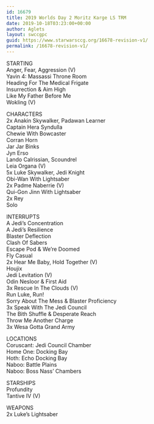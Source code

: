 ```yaml
---
id: 16679
title: 2019 Worlds Day 2 Moritz Karge LS TRM
date: 2019-10-18T03:23:00+00:00
author: Aglets
layout: swccgpc
guid: https://www.starwarsccg.org/16678-revision-v1/
permalink: /16678-revision-v1/
---
```

STARTING  
Anger, Fear, Aggression (V)  
Yavin 4: Massassi Throne Room  
Heading For The Medical Frigate  
Insurrection & Aim High  
Like My Father Before Me  
Wokling (V)

CHARACTERS  
2x Anakin Skywalker, Padawan Learner  
Captain Hera Syndulla  
Chewie With Bowcaster  
Corran Horn  
Jar Jar Binks  
Jyn Erso  
Lando Calrissian, Scoundrel  
Leia Organa (V)  
5x Luke Skywalker, Jedi Knight  
Obi-Wan With Lightsaber  
2x Padme Naberrie (V)  
Qui-Gon Jinn With Lightsaber  
2x Rey  
Solo

INTERRUPTS  
A Jedi’s Concentration  
A Jedi&#8217;s Resilience  
Blaster Deflection  
Clash Of Sabers  
Escape Pod & We&#8217;re Doomed  
Fly Casual  
2x Hear Me Baby, Hold Together (V)  
Houjix  
Jedi Levitation (V)  
Odin Nesloor & First Aid  
3x Rescue In The Clouds (V)  
Run Luke, Run!  
Sorry About The Mess & Blaster Proficiency  
3x Speak With The Jedi Council  
The Bith Shuffle & Desperate Reach  
Throw Me Another Charge  
3x Wesa Gotta Grand Army

LOCATIONS  
Coruscant: Jedi Council Chamber  
Home One: Docking Bay  
Hoth: Echo Docking Bay  
Naboo: Battle Plains  
Naboo: Boss Nass’ Chambers

STARSHIPS  
Profundity  
Tantive IV (V)

WEAPONS  
2x Luke’s Lightsaber